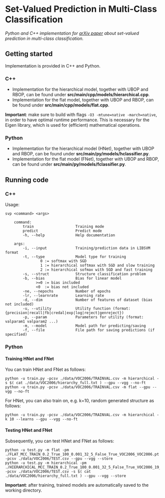 # Set-Valued Prediction in Multi-Class Classification

*Python and C++ implementation for [arXiv paper](https://arxiv.org/abs/1906.08129) about set-valued prediction in multi-class classification.*

## Getting started

Implementation is provided in C++ and Python.

### C++

* Implementation for the hierarchical model, together with UBOP and RBOP, can be found under **src/main/cpp/models/hierarchical.cpp**.
* Implementation for the flat model, together with UBOP and RBOP, can be found under **src/main/cpp/models/flat.cpp**.

**Important**: make sure to build with flags `-O3 -mtune=native -march=native`, in order to have optimal runtime performance. This is necessary for the Eigen library, which is used for (efficient) mathematical operations.

### Python

* Implementation for the hierarchical model (HNet), together with UBOP and RBOP, can be found under **src/main/py/models/hclassifier.py**.
* Implementation for the flat model (FNet), together with UBOP and RBOP, can be found under **src/main/py/models/fclassifier.py**.

## Running code 

### C++

Usage: 
```
svp <command> <args>

    command:
        train                   Training mode
        predict                 Predict mode
        -h, --help              Help documentation
    
    args:
        -i, --input             Training/prediction data in LIBSVM format
        -t, --type              Model type for training
                0 := softmax with SGD
                1 := hierarchical softmax with SGD and slow training
                2 := hierarchical sofmax with SGD and fast training
        -s, --struct            Structure classification problem
        -b, --bias              Bias for linear model 
              >=0 := bias included 
              <0  := bias not included 
        -ne, --nepochs          Number of epochs
        -lr, --learnrate        Learning rate 
        -d, --dim               Number of features of dataset (bias not included)
        -u, --utility           Utility function (format: {precision|recall|fb|credal|exp|log|reject|genreject})
        -p, --param             Parameters for utility (format: valparam1 valparam2 ...)
        -m, --model             Model path for predicting/saving
        -f, --file              File path for saving predictions (if specified) 
```

### Python

#### Training HNet and FNet

You can train HNet and FNet as follows:
```
python -u train.py -pcsv ./data/VOC2006/TRAINVAL.csv -m hierarchical -s $( cat ./data/VOC2006/hierarchy_full.txt ) --gpu --vgg --no-ft 
python -u train.py -pcsv ./data/VOC2006/TRAINVAL.csv -m flat --gpu --vgg --no-ft 
```
For HNet, you can also train on, e.g. k=10, random generated structure as follows:
```
python -u train.py -pcsv ./data/VOC2006/TRAINVAL.csv -m hierarchical -k 10 --learns --gpu --vgg --no-ft 
```

#### Testing HNet and FNet

Subsequently, you can test HNet and FNet as follows:
```
python -u test.py -m flat -pm ./FLAT_MCC_TRAIN_0.2_True_100_0.001_32_5_False_True_VOC2006_VOC2006.pt -pcsv ./data/VOC2006/TEST.csv --gpu --vgg --store 
python -u test.py -m hierarchical -pm ./HIERARCHICAL_MCC_TRAIN_0.2_True_100_0.001_32_5_False_True_VOC2006_19_False_0_VOC2006.pt -pcsv ./data/VOC2006/TEST.csv -s $( cat ./data/VOC2006/hierarchy_full.txt ) --gpu --vgg --store 
```
**Important**: after training, trained models are automatically saved to the working directory. 
